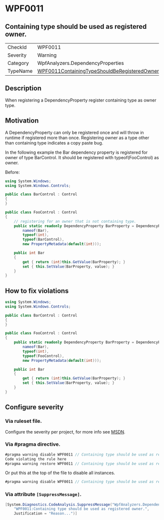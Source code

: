 # WPF0011
## Containing type should be used as registered owner.

<!-- start generated table -->
<table>
<tr>
  <td>CheckId</td>
  <td>WPF0011</td>
</tr>
<tr>
  <td>Severity</td>
  <td>Warning</td>
</tr>
<tr>
  <td>Category</td>
  <td>WpfAnalyzers.DependencyProperties</td>
</tr>
<tr>
  <td>TypeName</td>
  <td><a href="https://github.com/DotNetAnalyzers/WpfAnalyzers/blob/master/WpfAnalyzers.Analyzers/DependencyProperties/WPF0011ContainingTypeShouldBeRegisteredOwner.cs">WPF0011ContainingTypeShouldBeRegisteredOwner</a></td>
</tr>
</table>
<!-- end generated table -->

## Description

When registering a DependencyProperty register containing type as owner type.

## Motivation

A DependencyProperty can only be registered once and will throw in runtime if registered more than once.
Registering owner as a type other than containing type indicates a copy paste bug.

In the following example the Bar dependency property is registered for owner of type BarControl. It should be registered with typeof(FooControl) as owner.

Before:
```C#
using System.Windows;
using System.Windows.Controls;

public class BarControl : Control
{
}

public class FooControl : Control
{
    // registering for an owner that is not containing type.
    public static readonly DependencyProperty BarProperty = DependencyProperty.Register(
        nameof(Bar),
        typeof(int),
        typeof(BarControl),
        new PropertyMetadata(default(int)));

    public int Bar
    {
        get { return (int)this.GetValue(BarProperty); }
        set { this.SetValue(BarProperty, value); }
    }
}
```

## How to fix violations

```C#
using System.Windows;
using System.Windows.Controls;

public class BarControl : Control
{
}

public class FooControl : Control
{
    public static readonly DependencyProperty BarProperty = DependencyProperty.Register(
        nameof(Bar),
        typeof(int),
        typeof(FooControl),
        new PropertyMetadata(default(int)));

    public int Bar
    {
        get { return (int)this.GetValue(BarProperty); }
        set { this.SetValue(BarProperty, value); }
    }
}
```

<!-- start generated config severity -->
## Configure severity

### Via ruleset file.

Configure the severity per project, for more info see [MSDN](https://msdn.microsoft.com/en-us/library/dd264949.aspx).

### Via #pragma directive.
```C#
#pragma warning disable WPF0011 // Containing type should be used as registered owner.
Code violating the rule here
#pragma warning restore WPF0011 // Containing type should be used as registered owner.
```

Or put this at the top of the file to disable all instances.
```C#
#pragma warning disable WPF0011 // Containing type should be used as registered owner.
```

### Via attribute `[SuppressMessage]`.

```C#
[System.Diagnostics.CodeAnalysis.SuppressMessage("WpfAnalyzers.DependencyProperties", 
    "WPF0011:Containing type should be used as registered owner.", 
    Justification = "Reason...")]
```
<!-- end generated config severity -->